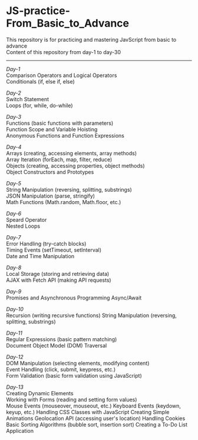 # JS-practice-From_Basic_to_Advance
This repository is for practicing and mastering JavScript from basic to advance  
Content of this repository from day-1 to day-30
<hr>

_Day-1_<br>
Comparison Operators and Logical Operators<br>
Conditionals (if, else if, else)<br>

_Day-2_<br>
Switch Statement<br>
Loops (for, while, do-while)<br>

_Day-3_<br>
Functions (basic functions with parameters)<br>
Function Scope and Variable Hoisting<br>
Anonymous Functions and Function Expressions<br>

_Day-4_<br>
Arrays (creating, accessing elements, array methods)<br>
Array Iteration (forEach, map, filter, reduce)<br>
Objects (creating, accessing properties, object methods)<br>
Object Constructors and Prototypes<br>

_Day-5_<br>
String Manipulation (reversing, splitting, substrings)<br>
JSON Manipulation (parse, stringify)<br>
Math Functions (Math.random, Math.floor, etc.)<br>

_Day-6_ <br>
Speard Operator<br>
Nested Loops<br>

_Day-7_ <br>
Error Handling (try-catch blocks)<br>
Timing Events (setTimeout, setInterval)<br>
Date and Time Manipulation<br>


_Day-8_ <br>
Local Storage (storing and retrieving data)<br>
AJAX with Fetch API (making API requests)<br>

_Day-9_ <br>
Promises and Asynchronous Programming
Async/Await

_Day-10_ <br>
Recursion (writing recursive functions)
String Manipulation (reversing, splitting, substrings)

_Day-11_<br>
Regular Expressions (basic pattern matching)<br>
Document Object Model (DOM) Traversal<br>


_Day-12_<br>
DOM Manipulation (selecting elements, modifying content)<br>
Event Handling (click, submit, keypress, etc.)<br>
Form Validation (basic form validation using JavaScript)<br>

_Day-13_<br>
Creating Dynamic Elements<br>
Working with Forms (reading and setting form values)<br>
Mouse Events (mouseover, mouseout, etc.)
Keyboard Events (keydown, keyup, etc.)
Handling CSS Classes with JavaScript
Creating Simple Animations
Geolocation API (accessing user's location)
Handling Cookies
Basic Sorting Algorithms (bubble sort, insertion sort)
Creating a To-Do List Application
